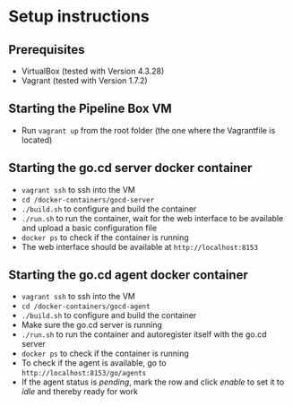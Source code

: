 # Setup instructions

## Prerequisites

 - VirtualBox (tested with Version 4.3.28)
 - Vagrant (tested with Version 1.7.2)
 
## Starting the Pipeline Box VM

- Run ```vagrant up``` from the root folder (the one where the Vagrantfile is located)

## Starting the go.cd server docker container

- ```vagrant ssh``` to ssh into the VM
- ```cd /docker-containers/gocd-server```
- ```./build.sh``` to configure and build the container
- ```./run.sh``` to run the container, wait for the web interface to be available and upload a basic configuration file
- ```docker ps``` to check if the container is running
- The web interface should be available at ```http://localhost:8153```

## Starting the go.cd agent docker container

- ```vagrant ssh``` to ssh into the VM
- ```cd /docker-containers/gocd-agent```
- ```./build.sh``` to configure and build the container
- Make sure the go.cd server is running
- ```./run.sh``` to run the container and autoregister itself with the go.cd server
- ```docker ps``` to check if the container is running
- To check if the agent is available, go to ```http://localhost:8153/go/agents```
- If the agent status is *pending*, mark the row and click *enable* to set it to *idle* and thereby ready for work